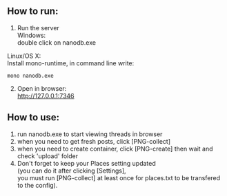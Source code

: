## How to run:
1) Run the server   
  Windows:   
    double click on nanodb.exe
    
  Linux/OS X:   
    Install mono-runtime, in command line write: 
    
    mono nanodb.exe   
    
2) Open in browser:   
  http://127.0.0.1:7346   

## How to use:
  1) run nanodb.exe to start viewing threads in browser   
  2) when you need to get fresh posts, click [PNG-collect]   
  3) when you need to create container, click [PNG-create] then wait and check 'upload' folder    
  4) Don't forget to keep your Places setting updated    
   (you can do it after clicking [Settings],    
    you must run [PNG-collect] at least once for places.txt to be transfered to the config).   
